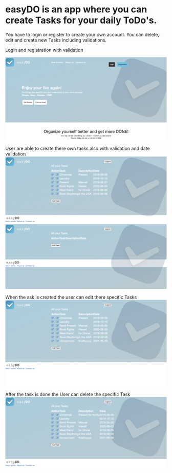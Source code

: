 # easyDO is an app where you can create Tasks for your daily ToDo's.
You have to login or register to create your own account. 
You can delete, edit and create new Tasks including validations.

Login and registration with validation

![GitHub Logo](/Video/login.gif)

User are able to create there own tasks also with validation and date validation
![GitHub Logo](/Video/create.gif)
![GitHub Logo](/Video/createTaskError.gif)

When the ask is created the user can edit there specific Tasks
![GitHub Logo](/Video/edit.gif)

After the task is done the User can delete the specific Task
![GitHub Logo](/Video/done.gif)

